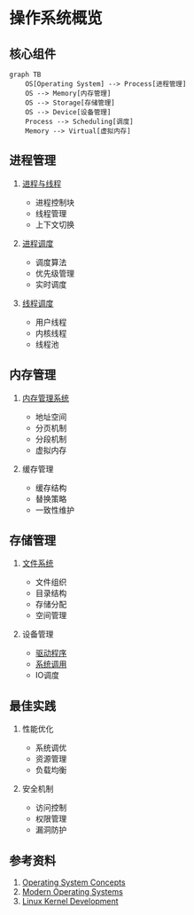 # 操作系统概览

## 核心组件
```mermaid
graph TB
    OS[Operating System] --> Process[进程管理]
    OS --> Memory[内存管理]
    OS --> Storage[存储管理]
    OS --> Device[设备管理]
    Process --> Scheduling[调度]
    Memory --> Virtual[虚拟内存]
```

## 进程管理
1. [进程与线程](./process/process_and_thread.md)
   - 进程控制块
   - 线程管理
   - 上下文切换

2. [进程调度](./process/process_scheduling.md)
   - 调度算法
   - 优先级管理
   - 实时调度

3. [线程调度](./process/thread_scheduling.md)
   - 用户线程
   - 内核线程
   - 线程池

## 内存管理
1. [内存管理系统](./storage/memory_management.md)
   - 地址空间
   - 分页机制
   - 分段机制
   - 虚拟内存

2. 缓存管理
   - 缓存结构
   - 替换策略
   - 一致性维护

## 存储管理
1. [文件系统](./storage/file_system.md)
   - 文件组织
   - 目录结构
   - 存储分配
   - 空间管理

2. 设备管理
   - [驱动程序](./device/device_driver.md)
   - [系统调用](./device/system_call.md)
   - IO调度

## 最佳实践
1. 性能优化
   - 系统调优
   - 资源管理
   - 负载均衡

2. 安全机制
   - 访问控制
   - 权限管理
   - 漏洞防护

## 参考资料
1. [Operating System Concepts](https://www.os-book.com/)
2. [Modern Operating Systems](https://www.pearson.com/us/higher-education/program/Tanenbaum-Modern-Operating-Systems-4th-Edition/PGM80736.html)
3. [Linux Kernel Development](https://www.amazon.com/Linux-Kernel-Development-Robert-Love/dp/0672329468)
